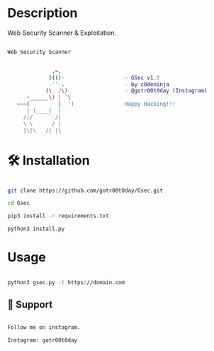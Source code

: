# Description

Web Security Scanner &amp; Exploitation.


```bash

Web Security Scanner


              ,~,
             ((()-                   - GSec v1.0
             -''-.                   - by c0deninja 
            (\  /\)                  - @gotr00t0day (Instagram)
      ~______\) | `\
   ~~~(         |  ')                Happy Hacking!!!
      | )____(  |                    
     /|/     ` /|
     \ \      / |
     |\|\   /| |\
```

# 🛠️ Installation

```bash

git clone https://github.com/gotr00t0day/Gsec.git

cd Gsec

pip3 install -r requirements.txt

python3 install.py

```

# Usage

```bash

python3 gsec.py -t https://domain.com

```

## 🙏 Support

```bash

Follow me on instagram.

Instagram: gotr00t0day

```

